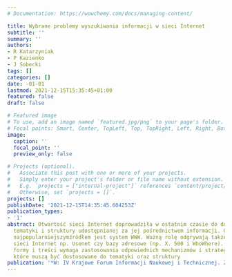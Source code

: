 ```yaml
---
# Documentation: https://wowchemy.com/docs/managing-content/

title: Wybrane problemy wyszukiwania informacji w sieci Internet
subtitle: ''
summary: ''
authors:
- R Katarzyniak
- P Kazienko
- J Sobecki
tags: []
categories: []
date: -01-01
lastmod: 2021-12-15T15:35:45+01:00
featured: false
draft: false

# Featured image
# To use, add an image named `featured.jpg/png` to your page's folder.
# Focal points: Smart, Center, TopLeft, Top, TopRight, Left, Right, BottomLeft, Bottom, BottomRight.
image:
  caption: ''
  focal_point: ''
  preview_only: false

# Projects (optional).
#   Associate this post with one or more of your projects.
#   Simply enter your project's folder or file name without extension.
#   E.g. `projects = ["internal-project"]` references `content/project/deep-learning/index.md`.
#   Otherwise, set `projects = []`.
projects: []
publishDate: '2021-12-15T14:35:45.604253Z'
publication_types:
- '1'
abstract: Otwartość sieci Internet doprowadziła w ostatnim czasie do dużego zróżnicowania
  tematyki i struktury udostępnianej za jej pośrednictwem informacji. Obecnie jej
  najpopularniejszymźródłem jest system WWW. Ważną rolę odgrywają także inne usługi
  sieci Internet np. Usenet czy bazy adresowe (np. X. 500 i WhoWhere). Taka różnorodność
  formy i treści wymaga zastosowania odpowiednich mechanizmów i strategii wyszukiwawczych,
  które muszą być dostosowane do tematyki oraz struktury
publication: '*W: IV Krajowe Forum Informacji Naukowej i Technicznej. Zakopane*'
---
```

